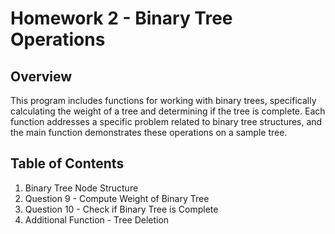 # Homework 2 - Binary Tree Operations

## Overview
This program includes functions for working with binary trees, specifically calculating the weight of a tree and determining if the tree is complete. Each function addresses a specific problem related to binary tree structures, and the main function demonstrates these operations on a sample tree.

## Table of Contents
1. Binary Tree Node Structure
2. Question 9 - Compute Weight of Binary Tree
3. Question 10 - Check if Binary Tree is Complete
4. Additional Function - Tree Deletion